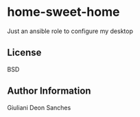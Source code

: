 home-sweet-home
=========

Just an ansible role to configure my desktop

License
-------

BSD

Author Information
------------------

Giuliani Deon Sanches